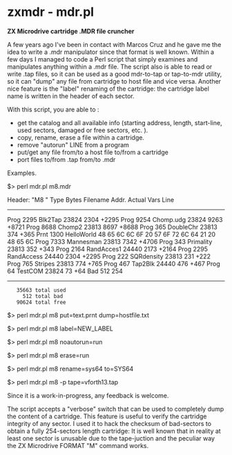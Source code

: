 # zxmdr - mdr.pl
__ZX Microdrive cartridge .MDR file cruncher__

A few years ago I've been in contact with Marcos Cruz and he gave me the idea to write a .mdr manipulator since that format is well known.
Within a few days I managed to code a Perl script that simply examines and manipulates anything within a .mdr file.
The script also is able to read or write .tap files, so it can be used as a good mdr-to-tap or tap-to-mdr utility, so it can "dump" any file from cartridge to host file and vice versa.
Another nice feature is the "label" renaming of the cartridge: the cartridge label name is written in the header of each sector.

With this script, you are able to :

- get the catalog and all available info (starting address, length, start-line, used sectors, damaged or free sectors, etc. ).
- copy, rename, erase a file within a cartridge.
- remove "autorun" LINE from a program
- put/get any file from/to a host file to/from a cartridge 
- port files to/from  .tap  from/to  .mdr

Examples.

$> perl mdr.pl  m8.mdr

 Header: "M8        "
 Type  Bytes Filename     Addr. Actual   Vars   Line
 ____ ______ ___________ ______ ______ ______ ______
 Prog   2295 Blk2Tap      23824   2304  +2295
 Prog   9254 Chomp.udg    23824   9263  +8721
 Prog   8688 Chomp2       23813   8697  +8688
 Prog    365 DoubleChr    23813    374   +365
 Prnt   1300 HelloWorld  48 65 6C 6C 6F 20 57 6F 72 6C 64 21 20 48 65 6C
 Prog   7333 Mannesman    23813   7342  +4706
 Prog    343 Primality    23813    352   +343
 Prog   2164 RandAcces1   24440   2173  +2164
 Prog   2295 RandAccess   24440   2304  +2295
 Prog    222 SQRdensity   23813    231   +222
 Prog    765 Stripes      23813    774   +765
 Prog    467 Tap2Blk      24440    476   +467
 Prog     64 TestCOM      23824     73    +64
 Bad     512             254
 ____ ______ ___________ ___________________________________________
 
       35663 total used
         512 total bad
       90624 total free

$> perl mdr.pl m8  put=text.prnt  dump=hostfile.txt 

$> perl mdr.pl m8  label=NEW_LABEL

$> perl mdr.pl m8  noautorun=run

$> perl mdr.pl m8  erase=run

$> perl mdr.pl m8  rename=sys64 to=SYS64

$> perl mdr.pl m8  -p tape=vforth13.tap



Since it is a work-in-progress, any feedback is welcome.

The script accepts a "verbose" switch that can be used to completely dump the content of a cartridge. This feature is useful to verify the cartridge integrity of any sector. I used it to hack the checksum of bad-sectors to obtain a fully 254-sectors length cartridge: It is well known that in reality at least one sector is unusable due to the tape-juction and the peculiar way the ZX Microdrive FORMAT "M" command works. 


